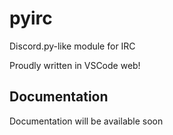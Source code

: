 # pyirc
Discord.py-like module for IRC

Proudly written in VSCode web!

## Documentation
Documentation will be available soon
